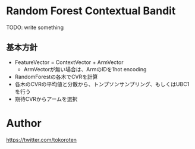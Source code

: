 # Random Forest Contextual Bandit

TODO: write something

## 基本方針
- FeatureVector = ContextVector + ArmVector
    - ArmVectorが無い場合は、ArmのIDを1hot encoding
- RandomForestの各木でCVRを計算
- 各木のCVRの平均値と分散から、トンプソンサンプリング、もしくはUBC1を行う
- 期待CVRからアームを選択

# Author
https://twitter.com/tokoroten
